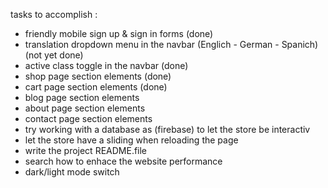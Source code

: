 tasks to accomplish : 
- friendly mobile sign up & sign in forms (done)
- translation dropdown menu in the navbar (Englich - German - Spanich) (not yet done)
- active class toggle in the navbar (done)
- shop page section elements (done)
- cart page section elements (done)
- blog page section elements 
- about page section elements 
- contact page section elements 
- try working with a database as (firebase) to let the store be interactiv
- let the store have a sliding when reloading the page
- write the project README.file
- search how to enhace the website performance
- dark/light mode switch